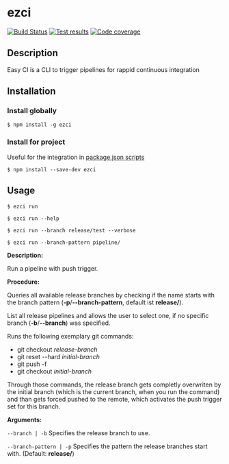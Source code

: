 # ezci

[![Build Status](https://dev.azure.com/sheepr4ider/ezci/_apis/build/status/xpl0t.ezci?branchName=main)](https://dev.azure.com/sheepr4ider/ezci/_build/latest?definitionId=13)
[![Test results](https://img.shields.io/azure-devops/tests/sheepr4ider/ezci/13?compact_message)](https://dev.azure.com/sheepr4ider/ezci/_build/latest?definitionId=13)
[![Code coverage](https://img.shields.io/azure-devops/coverage/sheepr4ider/ezci/13)](https://dev.azure.com/sheepr4ider/ezci/_build/latest?definitionId=13)

## Description

Easy CI is a CLI to trigger pipelines for rappid continuous integration

## Installation

### Install globally

```
$ npm install -g ezci
```

### Install for project

Useful for the integration in [package.json scripts](https://docs.npmjs.com/cli/v8/using-npm/scripts)

```
$ npm install --save-dev ezci
```

## Usage

```
$ ezci run
```
```
$ ezci run --help
```
```
$ ezci run --branch release/test --verbose
```
```
$ ezci run --branch-pattern pipeline/
```

**Description:**

Run a pipeline with push trigger.

**Procedure:**

Queries all available release branches by checking if the name starts with the branch pattern (**-p**/**--branch-pattern**, default ist **release/**).

List all release pipelines and allows the user to select one, if no specific branch (**-b**/**--branch**) was specified.

Runs the following exemplary git commands:

* git checkout *release-branch*
* git reset --hard *initial-branch*
* git push -f
* git checkout *initial-branch*

Through those commands, the release branch gets completly overwriten by the initial branch (which is the current branch, when you run the command) and than gets forced pushed to the remote, which activates the push trigger set for this branch.

**Arguments:**

`--branch | -b` Specifies the release branch to use.

`--branch-pattern | -p` Specifies the pattern the release branches start with. (Default: **release/**)
